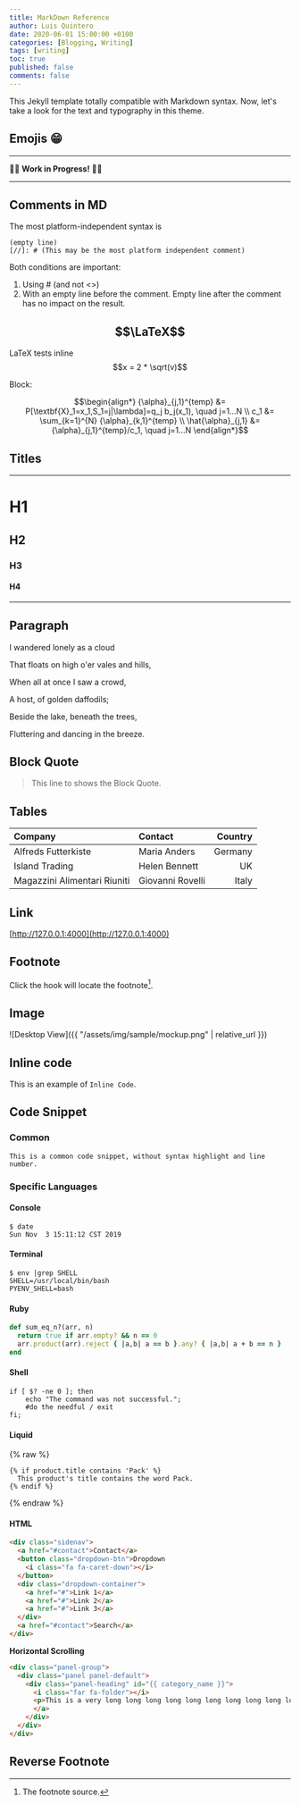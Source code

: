 ```yaml
---
title: MarkDown Reference
author: Luis Quintero
date: 2020-06-01 15:00:00 +0100
categories: [Blogging, Writing]
tags: [writing]
toc: true
published: false
comments: false
---
```


This Jekyll template totally compatible with Markdown syntax. Now, let's take a look for the text and typography in this theme.

## Emojis 😁

---

🚧🚧
**Work in Progress!**
🚧🚧

---

## Comments in MD

The most platform-independent syntax is

```
(empty line)
[//]: # (This may be the most platform independent comment)
```

Both conditions are important:

1. Using # (and not <>)
1. With an empty line before the comment. Empty line after the comment has no impact on the result.

## $$\LaTeX$$

LaTeX tests inline $$x = 2 * \sqrt(v)$$

Block:

$$\begin{align*}
    {\alpha}_{j,1}^{temp} &= P[\textbf{X}_1=x_1,S_1=j|\lambda]=q_j b_j(x_1), \quad j=1...N \\
    c_1 &= \sum_{k=1}^{N}  {\alpha}_{k,1}^{temp} \\
     \hat{\alpha}_{j,1} &=  {\alpha}_{j,1}^{temp}/c_1, \quad j=1...N
\end{align*}$$


## Titles

***
# H1

<h2 data-toc-skip>H2</h2>

<h3 data-toc-skip>H3</h3>

#### H4

***

## Paragraph

I wandered lonely as a cloud

That floats on high o'er vales and hills,

When all at once I saw a crowd,

A host, of golden daffodils;

Beside the lake, beneath the trees,

Fluttering and dancing in the breeze.

## Block Quote

> This line to shows the Block Quote.

## Tables

|Company|Contact|Country|
|:---|:--|---:|
|Alfreds Futterkiste | Maria Anders | Germany
|Island Trading | Helen Bennett | UK
|Magazzini Alimentari Riuniti | Giovanni Rovelli | Italy

## Link

[http://127.0.0.1:4000](http://127.0.0.1:4000)


## Footnote

Click the hook will locate the footnote[^footnote].


## Image

![Desktop View]({{ "/assets/img/sample/mockup.png" | relative_url }})


## Inline code

This is an example of `Inline Code`.


## Code Snippet

### Common

```
This is a common code snippet, without syntax highlight and line number.
```

### Specific Languages

#### Console

```console
$ date
Sun Nov  3 15:11:12 CST 2019
```


#### Terminal

```terminal
$ env |grep SHELL
SHELL=/usr/local/bin/bash
PYENV_SHELL=bash
```

#### Ruby

```ruby
def sum_eq_n?(arr, n)
  return true if arr.empty? && n == 0
  arr.product(arr).reject { |a,b| a == b }.any? { |a,b| a + b == n }
end
```

#### Shell

```shell
if [ $? -ne 0 ]; then
    echo "The command was not successful.";
    #do the needful / exit
fi;
```

#### Liquid

{% raw %}
```liquid
{% if product.title contains 'Pack' %}
  This product's title contains the word Pack.
{% endif %}
```
{% endraw %}

#### HTML

```html
<div class="sidenav">
  <a href="#contact">Contact</a>
  <button class="dropdown-btn">Dropdown
    <i class="fa fa-caret-down"></i>
  </button>
  <div class="dropdown-container">
    <a href="#">Link 1</a>
    <a href="#">Link 2</a>
    <a href="#">Link 3</a>
  </div>
  <a href="#contact">Search</a>
</div>
```

**Horizontal Scrolling**

```html
<div class="panel-group">
  <div class="panel panel-default">
    <div class="panel-heading" id="{{ category_name }}">
      <i class="far fa-folder"></i>
      <p>This is a very long long long long long long long long long long long long long long long long long long long long long line.</p>
      </a>
    </div>
  </div>
</div>
```


## Reverse Footnote

[^footnote]: The footnote source.

